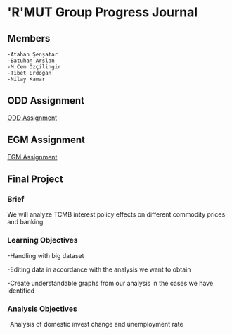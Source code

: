 # 'R'MUT Group Progress Journal

## Members 
    -Atahan Şenşatar
    -Batuhan Arslan
    -M.Cem Özçilingir
    -Tibet Erdoğan
    -Nilay Kamar
    
## ODD Assignment
[ODD Assignment](assignment.html)

## EGM Assignment
[EGM Assignment](BES/BESet.html)

## Final Project

### Brief
We will analyze TCMB interest policy effects on different commodity prices and banking

### Learning Objectives

-Handling with big dataset

-Editing data in accordance with the analysis we want to obtain

-Create understandable graphs from our analysis in the cases we have identified

### Analysis Objectives

-Analysis of domestic invest change and unemployment rate

